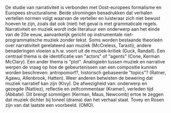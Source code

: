 De studie van narrativiteit is verbonden met Oost-europees formalisme en Europees structuralisme.
Beide stromingen benadrukken dat verhalen vertellen normen volgt waarvan de verteller en luisteraar zich niet bewust hoeven te zijn, zoals dat ook (niet) het geval is met grammaticale regels.
Narrativiteit en muziek wordt inde literatuur een onderwerp aan het einde van de 20e eeuw, aanvankelijk gericht op instrumentale niet-programmatische muziek zonder tekst.
Soms worden bestaande theorieën over narrativiteit gerelateerd aan muziek (McCreless, Tarasti), andere benaderingen vloeien a.h.w. voort uit de muziek-kritiek (Guck, Randall).
Een centraal thema is de identificatie van "actors" of "agents" (Cone, Kerman McClary).
Een ander thema is "plot".
Analogieën tussen muziek en narrative werpen de vraag op hoe de gebeurtenissen van een compositie kunnen worden beschreven: antropomorf?, historisch gebaseerde "topics"? (Ratner, Agawu, Allenbrook, Hatten).
Weer anderen betwisten de bewering dat muziek narratief kan zijn (Kivy). 
De afwezigheid van: onderwerp en gezegde (Nattiez), reflectie en zelfcommentaar (Kramer), verleden tijd (Abbate).
Dit brengt sommigen (Kerman, Maus, Newcomb) ertoe te zeggen dat muziek dichter bij toneel (drama) dan het verhaal staat. Tovey en Rosen zijn van dat laatste een voorbeeld.
(OMO).